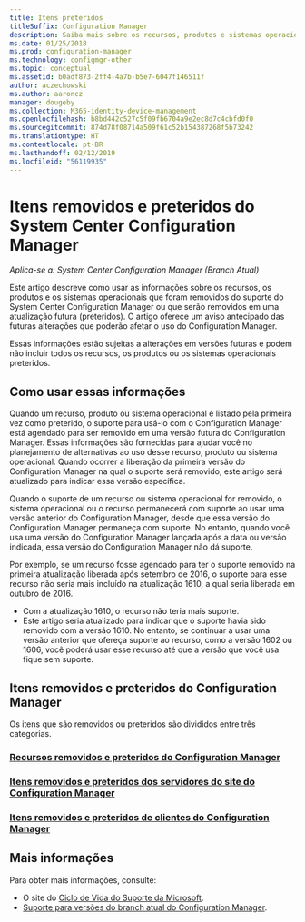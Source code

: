 ```yaml
---
title: Itens preteridos
titleSuffix: Configuration Manager
description: Saiba mais sobre os recursos, produtos e sistemas operacionais aos quais o System Center Configuration Manager não dá mais suporte.
ms.date: 01/25/2018
ms.prod: configuration-manager
ms.technology: configmgr-other
ms.topic: conceptual
ms.assetid: b0adf873-2ff4-4a7b-b5e7-6047f146511f
author: aczechowski
ms.author: aaroncz
manager: dougeby
ms.collection: M365-identity-device-management
ms.openlocfilehash: b8bd442c527c5f09fb6704a9e2ec8d7c4cbfd0f0
ms.sourcegitcommit: 874d78f08714a509f61c52b154387268f5b73242
ms.translationtype: HT
ms.contentlocale: pt-BR
ms.lasthandoff: 02/12/2019
ms.locfileid: "56119935"
---
```

# <a name="removed-and-deprecated-items-for-system-center-configuration-manager"></a>Itens removidos e preteridos do System Center Configuration Manager

*Aplica-se a: System Center Configuration Manager (Branch Atual)*

Este artigo descreve como usar as informações sobre os recursos, os produtos e os sistemas operacionais que foram removidos do suporte do System Center Configuration Manager ou que serão removidos em uma atualização futura (preteridos). O artigo oferece um aviso antecipado das futuras alterações que poderão afetar o uso do Configuration Manager.  

Essas informações estão sujeitas a alterações em versões futuras e podem não incluir todos os recursos, os produtos ou os sistemas operacionais preteridos.  

## <a name="how-to-use-this-information"></a>Como usar essas informações  
Quando um recurso, produto ou sistema operacional é listado pela primeira vez como preterido, o suporte para usá-lo com o Configuration Manager está agendado para ser removido em uma versão futura do Configuration Manager. Essas informações são fornecidas para ajudar você no planejamento de alternativas ao uso desse recurso, produto ou sistema operacional. Quando ocorrer a liberação da primeira versão do Configuration Manager na qual o suporte será removido, este artigo será atualizado para indicar essa versão específica.  

Quando o suporte de um recurso ou sistema operacional for removido, o sistema operacional ou o recurso permanecerá com suporte ao usar uma versão anterior do Configuration Manager, desde que essa versão do Configuration Manager permaneça com suporte. No entanto, quando você usa uma versão do Configuration Manager lançada após a data ou versão indicada, essa versão do Configuration Manager não dá suporte.

Por exemplo, se um recurso fosse agendado para ter o suporte removido na primeira atualização liberada após setembro de 2016, o suporte para esse recurso não seria mais incluído na atualização 1610, a qual seria liberada em outubro de 2016.
-  Com a atualização 1610, o recurso não teria mais suporte.
-  Este artigo seria atualizado para indicar que o suporte havia sido removido com a versão 1610.
No entanto, se continuar a usar uma versão anterior que ofereça suporte ao recurso, como a versão 1602 ou 1606, você poderá usar esse recurso até que a versão que você usa fique sem suporte.

## <a name="removed-and-deprecated-items-for-configuration-manager"></a>Itens removidos e preteridos do Configuration Manager
Os itens que são removidos ou preteridos são divididos entre três categorias.  

### <a name="removed-and-deprecated-configuration-manager-featuressccmcoreplan-designchangesdeprecatedremoved-and-deprecated-cmfeatures"></a>[Recursos removidos e preteridos do Configuration Manager](/sccm/core/plan-design/changes/deprecated/removed-and-deprecated-cmfeatures)
### <a name="removed-and-deprecated-items-for-configuration-manager-site-serverssccmcoreplan-designchangesdeprecatedremoved-and-deprecated-server"></a>[Itens removidos e preteridos dos servidores do site do Configuration Manager](/sccm/core/plan-design/changes/deprecated/removed-and-deprecated-server)
### <a name="removed-and-deprecated-items-for-configuration-manager-clientssccmcoreplan-designchangesdeprecatedremoved-and-deprecated-client"></a>[Itens removidos e preteridos de clientes do Configuration Manager](/sccm/core/plan-design/changes/deprecated/removed-and-deprecated-client)


## <a name="more-information"></a>Mais informações

Para obter mais informações, consulte:
 - O site do [Ciclo de Vida do Suporte da Microsoft](https://support.microsoft.com/lifecycle).
 - [Suporte para versões do branch atual do Configuration Manager](/sccm/core/servers/manage/current-branch-versions-supported).

